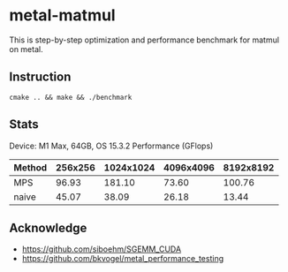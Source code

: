 # metal-matmul

This is step-by-step optimization and performance benchmark for matmul on metal.


## Instruction


```
cmake .. && make && ./benchmark
```


## Stats

Device: M1 Max, 64GB, OS 15.3.2
Performance (GFlops)

|Method   | 256x256 | 1024x1024 | 4096x4096 | 8192x8192 |
|---------|---------|-----------|-----------|-----------|
|MPS      | 96.93   |  181.10   | 73.60     |  100.76   |
|naive    | 45.07   |  38.09    | 26.18     |  13.44    |



## Acknowledge

* https://github.com/siboehm/SGEMM_CUDA
* https://github.com/bkvogel/metal_performance_testing
